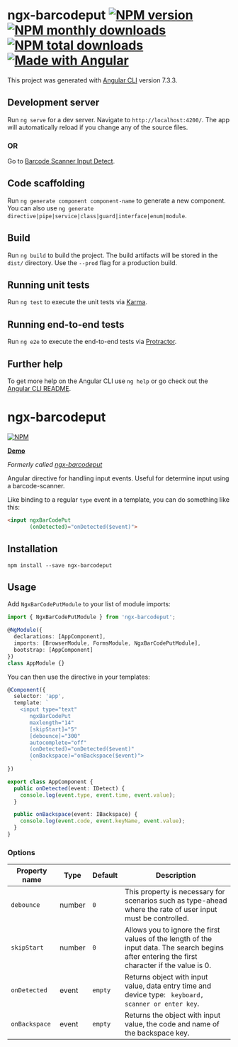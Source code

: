 # ngx-barcodeput [![NPM version](https://img.shields.io/npm/v/ngx-barcodeput.svg?style=flat)](https://www.npmjs.com/package/ngx-barcodeput) [![NPM monthly downloads](https://img.shields.io/npm/dm/ngx-barcodeput.svg?style=flat)](https://npmjs.org/package/ngx-barcodeput)  [![NPM total downloads](https://img.shields.io/npm/dt/ngx-barcodeput.svg?style=flat)](https://npmjs.org/package/ngx-barcodeput) [![Made with Angular](https://img.shields.io/badge/Made%20with-Angular-E13137.svg)](https://angular.io)


This project was generated with [Angular CLI](https://github.com/angular/angular-cli) version 7.3.3.

## Development server

Run `ng serve` for a dev server. Navigate to `http://localhost:4200/`. The app will automatically reload if you change any of the source files.

### OR

Go to [Barcode Scanner Input Detect](https://sezmars.github.io/barcode-scanner-input-detect/).

## Code scaffolding

Run `ng generate component component-name` to generate a new component. You can also use `ng generate directive|pipe|service|class|guard|interface|enum|module`.

## Build

Run `ng build` to build the project. The build artifacts will be stored in the `dist/` directory. Use the `--prod` flag for a production build.

## Running unit tests

Run `ng test` to execute the unit tests via [Karma](https://karma-runner.github.io).

## Running end-to-end tests

Run `ng e2e` to execute the end-to-end tests via [Protractor](http://www.protractortest.org/).

## Further help

To get more help on the Angular CLI use `ng help` or go check out the [Angular CLI README](https://github.com/angular/angular-cli/blob/master/README.md).


# ngx-barcodeput

[![NPM](https://nodei.co/npm/ngx-barcodeput.png?compact=true)](https://nodei.co/npm/ngx-barcodeput/)

**[Demo](https://sezmars.github.io/barcode-scanner-input-detect/)**

*Formerly called [ngx-barcodeput](https://github.com/sezmars/barcode-scanner-input-detect)*

Angular directive for handling input events. Useful for determine input using a barcode-scanner.

Like binding to a regular `type` event in a template, you can do something like this:

```HTML
<input ngxBarCodePut
       (onDetected)="onDetected($event)">
```


## Installation

```shell
npm install --save ngx-barcodeput
```


## Usage

Add `NgxBarCodePutModule` to your list of module imports:

```typescript
import { NgxBarCodePutModule } from 'ngx-barcodeput';

@NgModule({
  declarations: [AppComponent],
  imports: [BrowserModule, FormsModule, NgxBarCodePutModule],
  bootstrap: [AppComponent]
})
class AppModule {}
```

You can then use the directive in your templates:

```typescript
@Component({
  selector: 'app',
  template: `
    <input type="text"
       ngxBarCodePut
       maxlength="14"
       [skipStart]="5"
       [debounce]="300"
       autocomplete="off"
       (onDetected)="onDetected($event)"
       (onBackspace)="onBackspace($event)">
       `
})

export class AppComponent {
  public onDetected(event: IDetect) {
    console.log(event.type, event.time, event.value);
  }

  public onBackspace(event: IBackspace) {
    console.log(event.code, event.keyName, event.value);
  }
}
```

### Options

| Property name | Type | Default | Description |
| ------------- | ---- | ------- | ----------- |
| `debounce` | number | `0` | This property is necessary for scenarios such as type-ahead where the rate of user input must be controlled. |
| `skipStart` | number | `0` | Allows you to ignore the first values of the length of the input data. The search begins after entering the first character if the value is 0.|
| `onDetected` | event | `empty` | Returns object with input value, data entry time and device type: ` keyboard, scanner or enter key`. |
| `onBackspace` | event | `empty` | Returns the object with input value, the code and name of the backspace key. |
